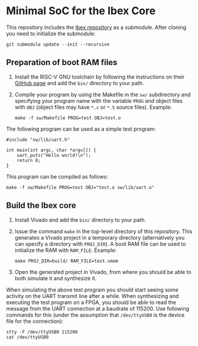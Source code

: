 # Minimal SoC for the Ibex Core

This repository includes the [Ibex repository](https://github.com/lowRISC/ibex)
as a submodule. After cloning you need to initialize the submodule:

    git submodule update --init --recursive


## Preparation of boot RAM files

1. Install the RISC-V GNU toolchain by following the instructions on their
   [GitHub page](https://github.com/riscv/riscv-gnu-toolchain) and add the
   `bin/` directory to your path.

2. Compile your program by using the Makefile in the `sw/` subdirectory and
   specifying your program name with the variable `PROG` and object files with
   `OBJ` (object files may have `*.c` or `*.S` source files). Example:

       make -f sw/Makefile PROG=test OBJ=test.o

The following program can be used as a simple test program:

```
#include "sw/lib/uart.h"

int main(int argc, char *argv[]) {
    uart_puts("Hello world!\n");
    return 0;
}
```

This program can be compiled as follows:

    make -f sw/Makefile PROG=test OBJ="test.o sw/lib/uart.o"


## Build the Ibex core

1. Install Vivado and add the `bin/` directory to your path.

1. Issue the command `make` in the top-level directory of this repository. This
   generates a Vivado project in a temporary directory (alternatively you can
   specify a directory with `PROJ_DIR`). A boot RAM file can be used to
   initialize the RAM with `RAM_FILE`. Example:

       make PROJ_DIR=build/ RAM_FILE=test.vmem

3. Open the generated project in Vivado, from where you should be able to both
   simulate it and synthesize it.

When simulating the above test program you should start seeing some activity on
the UART transmit line after a while. When synthesizing and executing the test
program on a FPGA, you should be able to read the message from the UART
connection at a baudrate of 115200. Use following commands for this (under the
assumption that `/dev/ttyUSB0` is the device file for the connection):

    stty -F /dev/ttyUSB0 115200
    cat /dev/ttyUSB0
